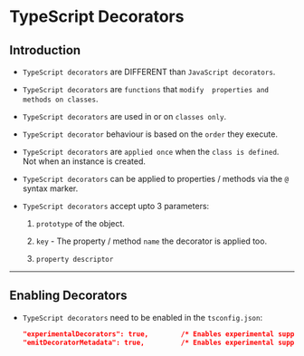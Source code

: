 # TypeScript Decorators

## Introduction

* `TypeScript decorators` are DIFFERENT than `JavaScript decorators`.

* `TypeScript decorators` are `functions` that `modify  properties and methods on classes`.

* `TypeScript decorators` are used in or on `classes only`.

* `TypeScript decorator` behaviour is based on the `order` they execute.

* `TypeScript decorators` are `applied once` when the `class is defined`. Not when an instance is created.

* `TypeScript decorators` can be applied to properties / methods via the `@` syntax marker. 

* `TypeScript decorators` accept upto 3 parameters:

    1. `prototype` of the object.

    2. `key` - The property / method `name` the decorator is applied too.

    3. `property descriptor`

---

## Enabling Decorators

* `TypeScript decorators` need to be enabled in the `tsconfig.json`:

    ```json
    "experimentalDecorators": true,        /* Enables experimental support for ES7 decorators. */
    "emitDecoratorMetadata": true,         /* Enables experimental support for emitting type metadata for decorators. */
    ```